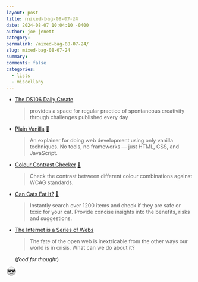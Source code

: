```yaml
---
layout: post
title: 𝕞𝕚𝕩𝕖𝕕-𝕓𝕒𝕘-𝟘𝟠-𝟘𝟟-𝟚𝟜
date: 2024-08-07 10:04:10 -0400
author: joe jenett
category: 
permalink: /mixed-bag-08-07-24/
slug: mixed-bag-08-07-24
summary: 
comments: false
categories:
  - lists
  - miscellany
---
```

<ul class="links">
	<li><a title="A creative challenge every day since Jan 8, 2012" href="https://daily.ds106.us/">The DS106 Daily Create</a><blockquote><p>provides a space for regular practice of spontaneous creativity through challenges published every day</p></blockquote></li>
	<li><a title="Plain Vanilla" href="https://plainvanillaweb.com/">Plain Vanilla</a> <a title="source" href="https://pinboard.in/u:floehopper">📌</a><blockquote><p>An explainer for doing web development using only vanilla techniques. No tools, no frameworks — just HTML, CSS, and JavaScript. </p></blockquote></li>
	<li><a title="Colour Contrast Checker" href="https://colourcontrast.cc/">Colour Contrast Checker</a> <a title="source" href="https://pinboard.in/u:arnexyz">📌</a><blockquote><p>Check the contrast between different colour combinations against WCAG standards.</p></blockquote></li>
	<li><a title="Can Cats Eat It?" href="https://cancateat.org/">Can Cats Eat It?</a> <a title="source" href="https://pinboard.in/u:cmagnuson">📌</a><blockquote><p>Instantly search over 1200 items and check if they are safe or toxic for your cat. Provide concise insights into the benefits, risks and suggestions.</p></blockquote></li>
	<li><a title="by Aram Zucker-Scharff" href="https://aramzs.xyz/essays/the-internet-is-a-series-of-webs/">The Internet is a Series of Webs</a><blockquote><p>The fate of the open web is inextricable from the other ways our world is in crisis. What can we do about it?</p></blockquote>(<em>food for thought</em>)</li>
</ul>
<img src="/images/eguy.png" alt="" width="28" style="vertical-align:middle;margin-top:-4px;">

<a href="https://brid.gy/publish/mastodon"></a>